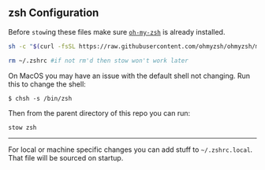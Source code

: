 ## zsh Configuration

Before `stow`ing these files make sure [`oh-my-zsh`](https://ohmyz.sh/) is already installed.

```bash
sh -c "$(curl -fsSL https://raw.githubusercontent.com/ohmyzsh/ohmyzsh/master/tools/install.sh)"
```

```bash
rm ~/.zshrc #if not rm'd then stow won't work later
```

On MacOS you may have an issue with the default shell not changing. Run this to change the shell:

```
$ chsh -s /bin/zsh
```

Then from the parent directory of this repo you can run:

```bash
stow zsh
```

---

For local or machine specific changes you can add stuff to `~/.zshrc.local`. That file will be sourced on startup.
